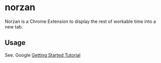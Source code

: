 # norzan

Norzan is a Chrome Extension to display the rest of workable time into a new tab.

## Usage

See. Google [Getting Started Tutorial](https://developer.chrome.com/extensions/getstarted)

